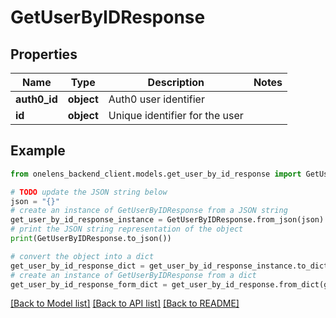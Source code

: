 # GetUserByIDResponse


## Properties

Name | Type | Description | Notes
------------ | ------------- | ------------- | -------------
**auth0_id** | **object** | Auth0 user identifier | 
**id** | **object** | Unique identifier for the user | 

## Example

```python
from onelens_backend_client.models.get_user_by_id_response import GetUserByIDResponse

# TODO update the JSON string below
json = "{}"
# create an instance of GetUserByIDResponse from a JSON string
get_user_by_id_response_instance = GetUserByIDResponse.from_json(json)
# print the JSON string representation of the object
print(GetUserByIDResponse.to_json())

# convert the object into a dict
get_user_by_id_response_dict = get_user_by_id_response_instance.to_dict()
# create an instance of GetUserByIDResponse from a dict
get_user_by_id_response_form_dict = get_user_by_id_response.from_dict(get_user_by_id_response_dict)
```
[[Back to Model list]](../README.md#documentation-for-models) [[Back to API list]](../README.md#documentation-for-api-endpoints) [[Back to README]](../README.md)


